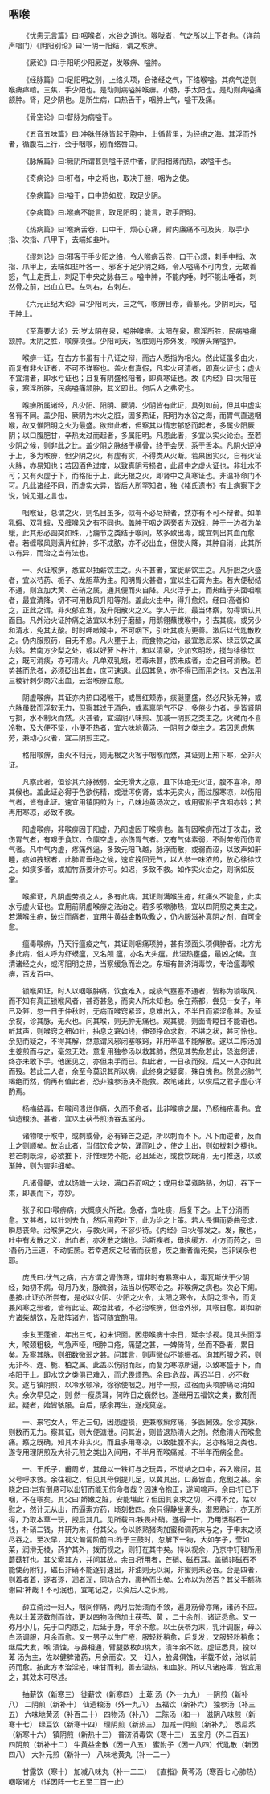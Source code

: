 ## 咽喉


&emsp;&emsp;《忧恚无言篇》曰∶咽喉者，水谷之道也。喉咙者，气之所以上下者也。（详前声喑门）《阴阳别论》曰∶一阴一阳结，谓之喉痹。

&emsp;&emsp;《厥论》曰∶手阳明少阳厥逆，发喉痹、嗌肿。

&emsp;&emsp;《经脉篇》曰∶足阳明之别，上络头项，合诸经之气，下络喉嗌。其病气逆则喉痹瘁喑。三焦，手少阳也。是动则病嗌肿喉痹。小肠，手太阳也。是动则病嗌痛颔肿。肾，足少阴也。是所生病，口热舌干，咽肿上气，嗌干及痛。

&emsp;&emsp;《骨空论》曰∶督脉为病嗌干。

&emsp;&emsp;《五音五味篇》曰∶冲脉任脉皆起于胞中，上循背里，为经络之海。其浮而外者，循腹右上行，会于咽喉，别而络唇口。

&emsp;&emsp;《脉解篇》曰∶厥阴所谓甚则嗌干热中者，阴阳相薄而热，故嗌干也。

&emsp;&emsp;《奇病论》曰∶肝者，中之将也，取决于胆，咽为之使。

&emsp;&emsp;《杂病篇》曰∶嗌干，口中热如胶，取足少阴。

&emsp;&emsp;《杂病篇》曰∶喉痹不能言，取足阳明；能言，取手阳明。

&emsp;&emsp;《热病篇》曰∶喉痹舌卷，口中干，烦心心痛，臂内廉痛不可及头，取手小指、次指、爪甲下，去端如韭叶。

&emsp;&emsp;《缪刺论》曰∶邪客于手少阳之络，令人喉痹舌卷，口干心烦，刺手中指、次指、爪甲上，去端如韭叶各一 。邪客于足少阴之络，令人嗌痛不可内食，无故善怒，气上走贲上，刺足下中央之脉各三 。嗌中肿，不能内唾。时不能出唾者，刺然骨之前，出血立已。左刺右，右刺左。

&emsp;&emsp;《六元正纪大论》曰∶少阳司天，三之气，喉痹目赤，善暴死。少阴司天，嗌干肿上。

&emsp;&emsp;《至真要大论》云∶岁太阴在泉，嗌肿喉痹。太阳在泉，寒淫所胜，民病嗌痛颔肿。太阴之胜，喉痹项强。少阳司天，客胜则丹疹外发，喉痹头痛嗌肿。

&emsp;&emsp;喉痹一证，在古方书虽有十八证之辩，而古人悉指为相火。然此证虽多由火，而复有非火证者，不可不详察也。盖火有真假，凡实火可清者，即真火证也；虚火不宜清者，即水亏证也；且复有阴盛格阳者，即真寒证也。故《内经》曰∶太阳在泉，寒淫所胜，民病嗌痛颔肿，其义即此。何后人之弗究也。

&emsp;&emsp;喉痹所属诸经，凡少阳、阳明、厥阴、少阴皆有此证，具列如前，但其中虚实各有不同。盖少阳、厥阴为木火之脏，固多热证，阳明为水谷之海，而胃气直透咽喉，故又惟阳明之火为最盛。欲辩此者，但察其以情志郁怒而起者，多属少阳厥阴；以口腹肥甘，辛热太过而起者，多属阳明。凡患此者，多宜以实火论治。至若少阴之候，则非此之比。盖少阴之脉络于横骨，终于会厌，系于舌本。凡阴火逆冲于上，多为喉痹，但少阴之火，有虚有实，不得类从火断。若果因实火，自有火证火脉，亦易知也；若因酒色过度，以致真阴亏损者，此肾中之虚火证也，非壮水不可；又有火虚于下，而格阳于上，此无根之火，即肾中之真寒证也。非温补命门不可。凡此诸经不同，而虚实大异，皆后人所罕知者，独《褚氏遗书》有上病察下之说，诚见道之言也。

&emsp;&emsp;咽喉证，总谓之火，则名目虽多，似有不必尽辩者，然亦有不可不辩者。如单乳蛾、双乳蛾，及缠喉风之有不同也。盖肿于咽之两旁者为双蛾，肿于一边者为单蛾，此其形必圆突如珠，乃痈节之类结于喉间，故多致出毒，或宜刺出其血而愈者。若缠喉风则满片红肿，多不成脓，亦不必出血，但使火降，其肿自消，此其所以有异，而治之当有法也。

&emsp;&emsp;一、火证喉痹，悉宜以抽薪饮主之。火不甚者，宜徙薪饮主之。凡肝胆之火盛者，宜以芍药、栀子、龙胆草为主。阳明胃火甚者，宜以生石膏为主。若大便秘结不通，则宜加大黄、芒硝之属，通其便而火自降。凡火浮于上，而热结于头面咽喉者，最宜清降，切不可用散风升阳等剂。盖此火由中，得升愈炽。经曰∶高者抑之，正此之谓。非火郁宜发，及升阳散火之义。学人于此，最当体察，勿得误认其面目。凡外治火证肿痛之法宜以木别子磨醋，用鹅翎蘸搅喉中，引去其痰。或另少和清水，免其太酸。时时呷嗽喉中，不可咽下，引吐其痰为更善。漱后以代匙散吹之。仍内服煎药，自无不愈。凡火壅于上，而食物之治，最宜悉尼浆、绿豆饮之属为妙。若南方少梨之处，或以好萝卜杵汁，和以清泉，少加玄明粉，搅匀徐徐饮之，既可消痰，亦可清火。凡单双乳蛾，若毒未甚，脓未成者，治之自可消散。若势甚而危者，必须砭出其血，庶可速退。此因其急，亦不得已而用之也。又古法用三棱针刺少商穴出血，云治喉痹立愈。

&emsp;&emsp;阴虚喉痹，其证亦内热口渴喉干，或唇红颊赤，痰涎壅盛，然必尺脉无神，或六脉虽数而浮软无力，但察其过于酒色，或素禀阴气不足，多倦少力者，是皆肾阴亏损，水不制火而然。火甚者，宜滋阴八味煎、加减一阴煎之类主之。火微而不喜冷物，及大便不坚，小便不热者，宜六味地黄汤、一阴煎之类主之。若因思虑焦劳，兼动心火者，宜二阴煎主之。

&emsp;&emsp;格阳喉痹，由火不归元，则无根之火客于咽喉而然，其证则上热下寒，全非火证。

&emsp;&emsp;凡察此者，但诊其六脉微弱，全无滑大之意，且下体绝无火证，腹不喜冷，即其候也。盖此证必得于色欲伤精，或泄泻伤肾，或本无实火，而过服寒凉，以伤阳气者，皆有此证。速宜用镇阴煎为上，八味地黄汤次之，或用蜜附子含咽亦妙；若再用寒凉，必致不救。

&emsp;&emsp;阳虚喉痹，非喉痹因于阳虚，乃阳虚因于喉痹也。盖有因喉痹而过于攻击，致伤胃气者，有艰于食饮，仓廪空虚，亦伤胃气者。又有气体素弱，不耐劳倦而伤胃气者。凡中气内虚，疼痛外逼，多致元阳飞越，脉浮而散，或弱而涩，以致声如鼾睡，痰如拽锯者，此肺胃垂绝之候，速宜挽回元气，以人参一味浓煎，放心徐徐饮之。如痰多者，或加竹沥姜汁亦可。如迟，多致不救。如作实火治之，则祸如反掌。

&emsp;&emsp;喉癣证，凡阴虚劳损之人，多有此病。其证则满喉生疮，红痛久不能愈，此实水亏虚火证也。宜用前阴虚喉痹之法治之。若多咳嗽肺热，宜以四阴煎之类主之。若满喉生疮，破烂而痛者，宜用牛黄益金散吹敷之，仍内服滋补真阴之剂，自可全愈。

&emsp;&emsp;瘟毒喉痹，乃天行瘟疫之气，其证则咽痛项肿，甚有颈面头项俱肿者。北方尤多此病，俗人呼为虾蟆瘟，又名颅 瘟，亦名大头瘟。此湿热壅盛，最凶之候。宜清诸经之火，或泻阳明之热，当察缓急而治之。东垣有普济消毒饮，专治瘟毒喉痹，百发百中。

&emsp;&emsp;锁喉风证，时人以咽喉肿痛，饮食难入，或痰气壅塞不通者，皆称为锁喉风，而不知有真正锁喉风者，甚奇甚急，而实人所未知也。余在燕都，尝见一女子，年已及笄，忽一日于仲秋时，无病而喉窍紧涩，息难出入，不半日而紧涩愈甚。及延余视，诊其脉，无火也。问其喉，则无肿无痛也。观其貌，则面青瞠目不能语也。听其声，则喉窍之细如针，抽息之窘如线，伸颈挣命求救，不堪之状，甚可怜也。余见而疑之，不得其解，然意谓风邪闭塞喉窍，非用辛温不能解散。遂以二陈汤加生姜煎而与之，毫忽无效。意复用独参汤以救其肺，然见其势危若此，恐滋怨谤，终亦未敢下手。他医见之，亦但束手而已。如此者，一日夜而殁。后又一人亦如此而殁。若此二人者，余至今莫识其所以病，此终身之疑窦，殊自愧也。然意必肺气竭绝而然，倘再有值此者，恐非独参汤决不能救。故笔诸此，以俟后之君子虚心详酌焉。

&emsp;&emsp;杨梅结毒，有喉间溃烂作痛，久而不愈者，此非喉痹之属，乃杨梅疮毒也。宜仙遗粮汤。甚者，宜以土茯苓煎汤吞五宝丹。

&emsp;&emsp;诸物哽于喉中，或刺或骨，必有锋芒之逆，所以刺而不下。凡下而逆者，反而上之则顺矣。故治此者，当借饮食之势，涌而吐之，使之上出，则如拔刺之捷也。若芒刺既深，必欲推下，非惟理势不能，必且延迟，或食饮既消，无可推送，以致渐肿，则为害非细矣。

&emsp;&emsp;凡诸骨鲠，或以饧糖一大块，满口吞而咽之；或用韭菜煮略熟，勿切，吞下一束，即裹而下，亦妙。

&emsp;&emsp;张子和曰∶喉痹病，大概痰火所致。急者，宜吐痰，后复下之。上下分消而愈。又甚者，以针刺去血，然后用药吐下，此为治之上策。若人畏惧而委曲旁求，瞬息丧命。治喉痹之火，与救火同，不容少待。《内经》曰∶火郁发之。发，散也，吐中有发散之义，出血者，亦发散之端也。治斯疾者，毋执缓方、小方而药之，曰∶吾药乃王道，不动脏腑。若幸遇疾之轻者而获愈，疾之重者循死矣，岂非误杀也耶。

&emsp;&emsp;庞氏曰∶伏气之病，古方谓之肾伤寒，谓非时有暴寒中人，毒瓦斯伏于少阴经，始初不病，旬月乃发，脉微弱，法当以伤寒治之。非喉痹之病也。次必下痢。愚按∶此证亦所尝有，是必以少阴、少阳之火令，太阳之寒令，太阴之湿令，而复兼风寒之邪者，皆有此证。故治此者，不必治喉痹，但治外邪，其喉自愈。即如新方诸柴胡饮，及散阵诸方，皆可随宜酌用。

&emsp;&emsp;余友王蓬雀，年出三旬，初未识面。因患喉痹十余日，延余诊视。见其头面浮大，喉颈粗极，气急声哑，咽肿口疮，痛楚之甚，一婢倚背，坐而不卧者，累日矣。及察其脉，则细数微弱之甚。问其言，则声微似不能振者。询其所服之药，则无非芩、连、栀、柏之属。此盖以伤阴而起，而复为寒凉所逼，以致寒盛于下，而格阳于上。即水饮之类俱已难入，而尤畏烦热。余曰∶危哉，再迟半日，必不救矣。遂与镇阴煎，以冷水顿冷，徐徐使咽之。用毕一煎，过宿而头项肿痛尽消如失。余次早见之，则 然一瘦质耳，何昨日之巍然也。遂继用五福饮之类，数剂而起。疑者，始皆骇服。自后，感余再生，遂成莫逆。

&emsp;&emsp;一、来宅女人，年近三旬，因患虚损，更兼喉癣疼痛，多医罔效。余诊其脉，则数而无力。察其证，则大便溏泄。问其治，则皆退热清火之剂。然愈清火而喉愈痛。察之既确，知其本非实火，而且多用寒凉，以致肚腹不实，总亦格阳之类也。遂专用理阴煎及大补元煎之类出入间用，不半月而喉痛减，不半年而病全愈。

&emsp;&emsp;一、王氏子，甫周岁，其母以一铁钉与之玩弄，不觉纳之口中，吞入喉间，其父号呼求救。余往视之，但见其母倒提儿足，以冀其出，口鼻皆血，危剧之甚。余晓之曰∶岂有倒悬可以出钉而能无伤命者哉？因速令抱正，遂闻啼声。余曰∶钉已下咽，不在喉矣。其父曰∶娇嫩之脏，安能堪此？但因其哀求之切，不得不允，姑以慰之，然计无从出，而逼索方药，顷刻数四。余只得静坐斋头，潜思熟计，亦无所得，乃取本草一玩，觊启其几。见所载曰∶铁畏朴硝。遂得一计，乃用活磁石一钱，朴硝二钱，并研为末，付其父。令以熬熟猪肉加蜜和调药末与之，于申末之顷尽吞之。至次早，其父匍匐阶前曰∶昨于三鼓时，忽解下一物，大如芋子，莹如 菜，润滑无棱，药护其外，拨而视之，则钉在其中矣。持以视余，乃京中钉鞋所用蘑菇钉也。其父索其方，并问其故。余曰∶所用者，芒硝、磁石耳。盖硝非磁石不能使药附钉，磁石非硝不能逐钉速出，非油则无以润，非蜜则未必吞。合是四者，则着者着，逐者逐，润者润，同功合力，裹护而出矣。公亦以为然否？其父手额称谢曰∶神哉！不可泯也，宜笔记之，以资后人之识焉。

&emsp;&emsp;薛立斋治一妇人，咽间作痛，两月后始溃而不敛，遍身筋骨亦痛，诸药不应。先以土萆汤数剂而敛，更以四物汤倍加土茯苓、黄 ，二十余剂，诸证悉愈。又一弥月小儿，先于口内患之，后延于身，年余不愈。以土茯苓为末，乳汁调服，母以白汤调服，月余而愈。又一男子以生广疮，服轻粉稍愈，后复发，又服轻粉稍愈；继后大发，喉 溃蚀，与鼻相通，臂腿数枚如桃大，溃年余不敛。虚证悉具，投以萆 汤为主，佐以健脾诸药，月余而安。又一妇人，脸鼻俱蚀，半载不敛，治以前药而愈。按此方本治淫疮，味甘而利，善去湿热，和血脉。所以凡诸疮毒，皆宜用之，其效未可尽述。

&emsp;&emsp;抽薪饮（新寒三） 徙薪饮（新寒四） 土萆 汤（外一九九） 一阴煎（新补八） 二阴煎（新补十） 仙遗粮汤（外一九八） 五福饮（新补六） 独参汤（补三五） 六味地黄汤（补百二十） 四物汤（补八） 二陈汤（和一） 滋阴八味煎（新寒十七） 绿豆饮（新寒十四） 理阴煎（新热三） 加减一阴煎（新补九） 悉尼浆（新寒十六） 镇阴煎（新热十三） 普济消毒饮（寒十三） 五宝丹（外二百五） 四阴煎（新补十二） 牛黄益金散（因一八五） 蜜附子（因一八四）代匙散（新因四八） 大补元煎（新补一） 八味地黄丸（补一二一）

&emsp;&emsp;甘露饮（寒十） 加减八味丸（补一二二） 《直指》黄芩汤（寒百七 心肺热） 咽喉诸方（详因阵一七五至二百一止）

